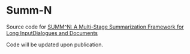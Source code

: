 # Summ-N
Source code for [SUMM^N: A Multi-Stage Summarization Framework for Long InputDialogues and Documents](https://arxiv.org/pdf/2110.10150.pdf)

Code will be updated upon publication.
